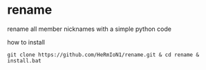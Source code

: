 # rename
rename all member nicknames with a simple python code 


how to install 


```git clone https://github.com/HeRmIoN1/rename.git & cd rename & install.bat```
